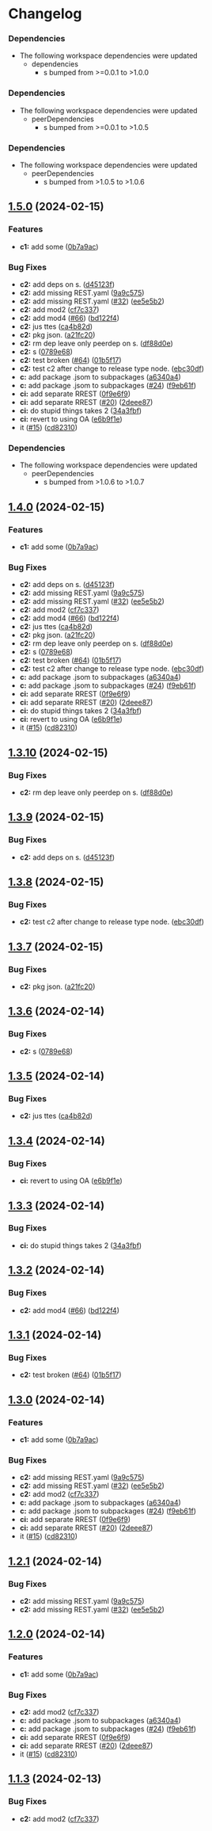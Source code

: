 # Changelog

### Dependencies

* The following workspace dependencies were updated
  * dependencies
    * s bumped from >=0.0.1 to >1.0.0

### Dependencies

* The following workspace dependencies were updated
  * peerDependencies
    * s bumped from >=0.0.1 to >1.0.5

### Dependencies

* The following workspace dependencies were updated
  * peerDependencies
    * s bumped from >1.0.5 to >1.0.6

## [1.5.0](https://github.com/dscpd-public-org/playground/compare/c2-v1.4.1...c2-v1.5.0) (2024-02-15)


### Features

* **c1:** add some ([0b7a9ac](https://github.com/dscpd-public-org/playground/commit/0b7a9ac9cf91b2402be16eea8614047bbc3b4c34))


### Bug Fixes

* **c2:** add deps on s. ([d45123f](https://github.com/dscpd-public-org/playground/commit/d45123fa8774eec4657e0e96eb4cc3c00616a1d3))
* **c2:** add missing REST.yaml ([9a9c575](https://github.com/dscpd-public-org/playground/commit/9a9c57575251af0df77e8190d8fe1322ae981f58))
* **c2:** add missing REST.yaml ([#32](https://github.com/dscpd-public-org/playground/issues/32)) ([ee5e5b2](https://github.com/dscpd-public-org/playground/commit/ee5e5b25f3d5c9f72f0a94c17d7c535a2897b695))
* **c2:** add mod2 ([cf7c337](https://github.com/dscpd-public-org/playground/commit/cf7c337d2e2b5bfa2c066a525d43f4d5dedac72e))
* **c2:** add mod4 ([#66](https://github.com/dscpd-public-org/playground/issues/66)) ([bd122f4](https://github.com/dscpd-public-org/playground/commit/bd122f4579eeff41d716bdb03c25f32f52aeab8d))
* **c2:** jus ttes ([ca4b82d](https://github.com/dscpd-public-org/playground/commit/ca4b82d2c36bbf0322ae185f5b4b05f7ccdb542e))
* **c2:** pkg json. ([a21fc20](https://github.com/dscpd-public-org/playground/commit/a21fc203714a29a7c9cfe65481a752e1fc9c22a1))
* **c2:** rm dep leave only peerdep on s. ([df88d0e](https://github.com/dscpd-public-org/playground/commit/df88d0eed088d04572a07480e5ceb78ba3e9e664))
* **c2:** s ([0789e68](https://github.com/dscpd-public-org/playground/commit/0789e6874c13c3737a20f208de90c84efed69065))
* **c2:** test broken ([#64](https://github.com/dscpd-public-org/playground/issues/64)) ([01b5f17](https://github.com/dscpd-public-org/playground/commit/01b5f178ca35fb29a30fdd446b47e739b858403c))
* **c2:** test c2 after change to release type node. ([ebc30df](https://github.com/dscpd-public-org/playground/commit/ebc30dfbcece4d3fcd314227b5df128bf5866bfd))
* **c:** add package .jsom to subpackages ([a6340a4](https://github.com/dscpd-public-org/playground/commit/a6340a4300ce29ca53e8fd95ea11fd40eb9aba9d))
* **c:** add package .jsom to subpackages ([#24](https://github.com/dscpd-public-org/playground/issues/24)) ([f9eb61f](https://github.com/dscpd-public-org/playground/commit/f9eb61ffd3aa406b331fcabab61782c6dba3109c))
* **ci:** add separate RREST ([0f9e6f9](https://github.com/dscpd-public-org/playground/commit/0f9e6f992499e8ab3718af7916d4c7e749979cfb))
* **ci:** add separate RREST ([#20](https://github.com/dscpd-public-org/playground/issues/20)) ([2deee87](https://github.com/dscpd-public-org/playground/commit/2deee875a3fb758701311dae19a1128688db10ad))
* **ci:** do stupid things takes 2 ([34a3fbf](https://github.com/dscpd-public-org/playground/commit/34a3fbf39050271959dad50be5cb96b05240ad76))
* **ci:** revert to using OA ([e6b9f1e](https://github.com/dscpd-public-org/playground/commit/e6b9f1e6e30e84dfe832b2ce51123f02ea0cf0c5))
* it ([#15](https://github.com/dscpd-public-org/playground/issues/15)) ([cd82310](https://github.com/dscpd-public-org/playground/commit/cd82310c5f3cb3ff7f8a0f54d78afbaa1854e898))


### Dependencies

* The following workspace dependencies were updated
  * peerDependencies
    * s bumped from >1.0.6 to >1.0.7

## [1.4.0](https://github.com/dscpd-public-org/playground/compare/c2-v1.3.11...c2-v1.4.0) (2024-02-15)


### Features

* **c1:** add some ([0b7a9ac](https://github.com/dscpd-public-org/playground/commit/0b7a9ac9cf91b2402be16eea8614047bbc3b4c34))


### Bug Fixes

* **c2:** add deps on s. ([d45123f](https://github.com/dscpd-public-org/playground/commit/d45123fa8774eec4657e0e96eb4cc3c00616a1d3))
* **c2:** add missing REST.yaml ([9a9c575](https://github.com/dscpd-public-org/playground/commit/9a9c57575251af0df77e8190d8fe1322ae981f58))
* **c2:** add missing REST.yaml ([#32](https://github.com/dscpd-public-org/playground/issues/32)) ([ee5e5b2](https://github.com/dscpd-public-org/playground/commit/ee5e5b25f3d5c9f72f0a94c17d7c535a2897b695))
* **c2:** add mod2 ([cf7c337](https://github.com/dscpd-public-org/playground/commit/cf7c337d2e2b5bfa2c066a525d43f4d5dedac72e))
* **c2:** add mod4 ([#66](https://github.com/dscpd-public-org/playground/issues/66)) ([bd122f4](https://github.com/dscpd-public-org/playground/commit/bd122f4579eeff41d716bdb03c25f32f52aeab8d))
* **c2:** jus ttes ([ca4b82d](https://github.com/dscpd-public-org/playground/commit/ca4b82d2c36bbf0322ae185f5b4b05f7ccdb542e))
* **c2:** pkg json. ([a21fc20](https://github.com/dscpd-public-org/playground/commit/a21fc203714a29a7c9cfe65481a752e1fc9c22a1))
* **c2:** rm dep leave only peerdep on s. ([df88d0e](https://github.com/dscpd-public-org/playground/commit/df88d0eed088d04572a07480e5ceb78ba3e9e664))
* **c2:** s ([0789e68](https://github.com/dscpd-public-org/playground/commit/0789e6874c13c3737a20f208de90c84efed69065))
* **c2:** test broken ([#64](https://github.com/dscpd-public-org/playground/issues/64)) ([01b5f17](https://github.com/dscpd-public-org/playground/commit/01b5f178ca35fb29a30fdd446b47e739b858403c))
* **c2:** test c2 after change to release type node. ([ebc30df](https://github.com/dscpd-public-org/playground/commit/ebc30dfbcece4d3fcd314227b5df128bf5866bfd))
* **c:** add package .jsom to subpackages ([a6340a4](https://github.com/dscpd-public-org/playground/commit/a6340a4300ce29ca53e8fd95ea11fd40eb9aba9d))
* **c:** add package .jsom to subpackages ([#24](https://github.com/dscpd-public-org/playground/issues/24)) ([f9eb61f](https://github.com/dscpd-public-org/playground/commit/f9eb61ffd3aa406b331fcabab61782c6dba3109c))
* **ci:** add separate RREST ([0f9e6f9](https://github.com/dscpd-public-org/playground/commit/0f9e6f992499e8ab3718af7916d4c7e749979cfb))
* **ci:** add separate RREST ([#20](https://github.com/dscpd-public-org/playground/issues/20)) ([2deee87](https://github.com/dscpd-public-org/playground/commit/2deee875a3fb758701311dae19a1128688db10ad))
* **ci:** do stupid things takes 2 ([34a3fbf](https://github.com/dscpd-public-org/playground/commit/34a3fbf39050271959dad50be5cb96b05240ad76))
* **ci:** revert to using OA ([e6b9f1e](https://github.com/dscpd-public-org/playground/commit/e6b9f1e6e30e84dfe832b2ce51123f02ea0cf0c5))
* it ([#15](https://github.com/dscpd-public-org/playground/issues/15)) ([cd82310](https://github.com/dscpd-public-org/playground/commit/cd82310c5f3cb3ff7f8a0f54d78afbaa1854e898))

## [1.3.10](https://github.com/dscpd-public-org/playground/compare/c2-v1.3.9...c2-v1.3.10) (2024-02-15)


### Bug Fixes

* **c2:** rm dep leave only peerdep on s. ([df88d0e](https://github.com/dscpd-public-org/playground/commit/df88d0eed088d04572a07480e5ceb78ba3e9e664))

## [1.3.9](https://github.com/dscpd-public-org/playground/compare/c2-v1.3.8...c2-v1.3.9) (2024-02-15)


### Bug Fixes

* **c2:** add deps on s. ([d45123f](https://github.com/dscpd-public-org/playground/commit/d45123fa8774eec4657e0e96eb4cc3c00616a1d3))

## [1.3.8](https://github.com/dscpd-public-org/playground/compare/c2-v1.3.7...c2-v1.3.8) (2024-02-15)


### Bug Fixes

* **c2:** test c2 after change to release type node. ([ebc30df](https://github.com/dscpd-public-org/playground/commit/ebc30dfbcece4d3fcd314227b5df128bf5866bfd))

## [1.3.7](https://github.com/dscpd-public-org/playground/compare/c2-v1.3.6...c2-v1.3.7) (2024-02-15)


### Bug Fixes

* **c2:** pkg json. ([a21fc20](https://github.com/dscpd-public-org/playground/commit/a21fc203714a29a7c9cfe65481a752e1fc9c22a1))

## [1.3.6](https://github.com/dscpd-public-org/playground/compare/c2-v1.3.5...c2-v1.3.6) (2024-02-14)


### Bug Fixes

* **c2:** s ([0789e68](https://github.com/dscpd-public-org/playground/commit/0789e6874c13c3737a20f208de90c84efed69065))

## [1.3.5](https://github.com/dscpd-public-org/playground/compare/c2-v1.3.4...c2-v1.3.5) (2024-02-14)


### Bug Fixes

* **c2:** jus ttes ([ca4b82d](https://github.com/dscpd-public-org/playground/commit/ca4b82d2c36bbf0322ae185f5b4b05f7ccdb542e))

## [1.3.4](https://github.com/dscpd-public-org/playground/compare/c2-v1.3.3...c2-v1.3.4) (2024-02-14)


### Bug Fixes

* **ci:** revert to using OA ([e6b9f1e](https://github.com/dscpd-public-org/playground/commit/e6b9f1e6e30e84dfe832b2ce51123f02ea0cf0c5))

## [1.3.3](https://github.com/dscpd-public-org/playground/compare/c2-v1.3.2...c2-v1.3.3) (2024-02-14)


### Bug Fixes

* **ci:** do stupid things takes 2 ([34a3fbf](https://github.com/dscpd-public-org/playground/commit/34a3fbf39050271959dad50be5cb96b05240ad76))

## [1.3.2](https://github.com/dscpd-public-org/playground/compare/c2-v1.3.1...c2-v1.3.2) (2024-02-14)


### Bug Fixes

* **c2:** add mod4 ([#66](https://github.com/dscpd-public-org/playground/issues/66)) ([bd122f4](https://github.com/dscpd-public-org/playground/commit/bd122f4579eeff41d716bdb03c25f32f52aeab8d))

## [1.3.1](https://github.com/dscpd-public-org/playground/compare/c2-v1.3.0...c2-v1.3.1) (2024-02-14)


### Bug Fixes

* **c2:** test broken ([#64](https://github.com/dscpd-public-org/playground/issues/64)) ([01b5f17](https://github.com/dscpd-public-org/playground/commit/01b5f178ca35fb29a30fdd446b47e739b858403c))

## [1.3.0](https://github.com/dscpd-public-org/playground/compare/c2-v1.2.2...c2-v1.3.0) (2024-02-14)


### Features

* **c1:** add some ([0b7a9ac](https://github.com/dscpd-public-org/playground/commit/0b7a9ac9cf91b2402be16eea8614047bbc3b4c34))


### Bug Fixes

* **c2:** add missing REST.yaml ([9a9c575](https://github.com/dscpd-public-org/playground/commit/9a9c57575251af0df77e8190d8fe1322ae981f58))
* **c2:** add missing REST.yaml ([#32](https://github.com/dscpd-public-org/playground/issues/32)) ([ee5e5b2](https://github.com/dscpd-public-org/playground/commit/ee5e5b25f3d5c9f72f0a94c17d7c535a2897b695))
* **c2:** add mod2 ([cf7c337](https://github.com/dscpd-public-org/playground/commit/cf7c337d2e2b5bfa2c066a525d43f4d5dedac72e))
* **c:** add package .jsom to subpackages ([a6340a4](https://github.com/dscpd-public-org/playground/commit/a6340a4300ce29ca53e8fd95ea11fd40eb9aba9d))
* **c:** add package .jsom to subpackages ([#24](https://github.com/dscpd-public-org/playground/issues/24)) ([f9eb61f](https://github.com/dscpd-public-org/playground/commit/f9eb61ffd3aa406b331fcabab61782c6dba3109c))
* **ci:** add separate RREST ([0f9e6f9](https://github.com/dscpd-public-org/playground/commit/0f9e6f992499e8ab3718af7916d4c7e749979cfb))
* **ci:** add separate RREST ([#20](https://github.com/dscpd-public-org/playground/issues/20)) ([2deee87](https://github.com/dscpd-public-org/playground/commit/2deee875a3fb758701311dae19a1128688db10ad))
* it ([#15](https://github.com/dscpd-public-org/playground/issues/15)) ([cd82310](https://github.com/dscpd-public-org/playground/commit/cd82310c5f3cb3ff7f8a0f54d78afbaa1854e898))

## [1.2.1](https://github.com/dscpd-public-org/playground/compare/c2-v1.2.0...c2-v1.2.1) (2024-02-14)


### Bug Fixes

* **c2:** add missing REST.yaml ([9a9c575](https://github.com/dscpd-public-org/playground/commit/9a9c57575251af0df77e8190d8fe1322ae981f58))
* **c2:** add missing REST.yaml ([#32](https://github.com/dscpd-public-org/playground/issues/32)) ([ee5e5b2](https://github.com/dscpd-public-org/playground/commit/ee5e5b25f3d5c9f72f0a94c17d7c535a2897b695))

## [1.2.0](https://github.com/dscpd-public-org/playground/compare/c2-v1.1.3...c2-v1.2.0) (2024-02-14)


### Features

* **c1:** add some ([0b7a9ac](https://github.com/dscpd-public-org/playground/commit/0b7a9ac9cf91b2402be16eea8614047bbc3b4c34))


### Bug Fixes

* **c2:** add mod2 ([cf7c337](https://github.com/dscpd-public-org/playground/commit/cf7c337d2e2b5bfa2c066a525d43f4d5dedac72e))
* **c:** add package .jsom to subpackages ([a6340a4](https://github.com/dscpd-public-org/playground/commit/a6340a4300ce29ca53e8fd95ea11fd40eb9aba9d))
* **c:** add package .jsom to subpackages ([#24](https://github.com/dscpd-public-org/playground/issues/24)) ([f9eb61f](https://github.com/dscpd-public-org/playground/commit/f9eb61ffd3aa406b331fcabab61782c6dba3109c))
* **ci:** add separate RREST ([0f9e6f9](https://github.com/dscpd-public-org/playground/commit/0f9e6f992499e8ab3718af7916d4c7e749979cfb))
* **ci:** add separate RREST ([#20](https://github.com/dscpd-public-org/playground/issues/20)) ([2deee87](https://github.com/dscpd-public-org/playground/commit/2deee875a3fb758701311dae19a1128688db10ad))
* it ([#15](https://github.com/dscpd-public-org/playground/issues/15)) ([cd82310](https://github.com/dscpd-public-org/playground/commit/cd82310c5f3cb3ff7f8a0f54d78afbaa1854e898))

## [1.1.3](https://github.com/dscpd-public-org/playground/compare/v1.1.2...v1.1.3) (2024-02-13)


### Bug Fixes

* **c2:** add mod2 ([cf7c337](https://github.com/dscpd-public-org/playground/commit/cf7c337d2e2b5bfa2c066a525d43f4d5dedac72e))
